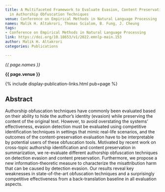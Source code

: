 ```yaml
---
title: A Multifaceted Framework to Evaluate Evasion, Content Preservation, and Misattribution
  in Authorship Obfuscation Techniques
venue: Conference on Empirical Methods in Natural Language Processing
names: Malik H. Altakrori, Thomas Scialom, B. Fung, J. Cheung
tags:
- Conference on Empirical Methods in Natural Language Processing
link: https://doi.org/10.18653/v1/2022.emnlp-main.153
author: Malik H. Altakrori
categories: Publications

---
```


*{{ page.names }}*

**{{ page.venue }}**

{% include display-publication-links.html pub=page %}

## Abstract

Authorship obfuscation techniques have commonly been evaluated based on their ability to hide the author’s identity (evasion) while preserving the content of the original text. However, to avoid overstating the systems’ effectiveness, evasion detection must be evaluated using competitive identification techniques in settings that mimic real-life scenarios, and the outcomes of the content-preservation evaluation have to be interpretable by potential users of these obfuscation tools. Motivated by recent work on cross-topic authorship identification and content preservation in summarization, we re-evaluate different authorship obfuscation techniques on detection evasion and content preservation. Furthermore, we propose a new information-theoretic measure to characterize the misattribution harm that can be caused by detection evasion. Our results reveal key weaknesses in state-of-the-art obfuscation techniques and a surprisingly competitive effectiveness from a back-translation baseline in all evaluation aspects.